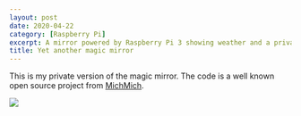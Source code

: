 ```yaml
---
layout: post
date: 2020-04-22
category: [Raspberry Pi]
excerpt: A mirror powered by Raspberry Pi 3 showing weather and a private calendar.
title: Yet another magic mirror
---
```


This is my private version of the magic mirror. The code is a well known open source project from [MichMich](https://github.com/MichMich/MagicMirror).

<img src="{{ site.url }}/img/mirror_beginning.jpg" align="left" />
